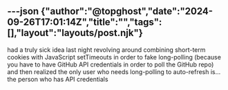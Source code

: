 ---json
{"author":"@topghost","date":"2024-09-26T17:01:14Z","title":"","tags":[],"layout":"layouts/post.njk"}
---
had a truly sick idea last night revolving around combining short-term cookies with JavaScript setTimeouts in order to fake long-polling (because you have to have GitHub API credentials in order to poll the GitHub repo) and then realized the only user who needs long-polling to auto-refresh is... the person who has API credentials

